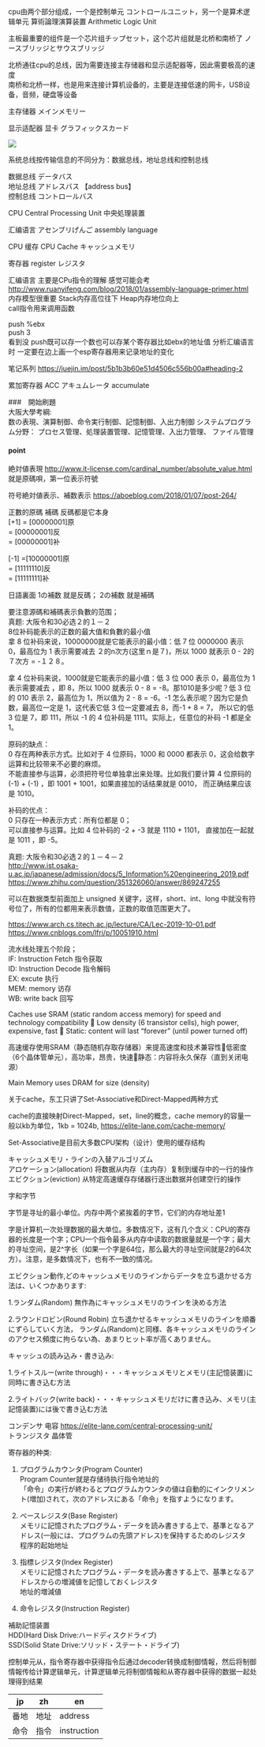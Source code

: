 cpu由两个部分组成，一个是控制单元 コントロールユニット，另一个是算术逻辑单元 算術論理演算装置 Arithmetic Logic Unit

主板最重要的组件是一个芯片组チップセット，这个芯片组就是北桥和南桥了 ノースブリッジとサウスブリッジ

北桥通往cpu的总线，因为需要连接主存储器和显示适配器等，因此需要极高的速度 <br/>
南桥和北桥一样，也是用来连接计算机设备的，主要是连接低速的网卡，USB设备，音频，硬盘等设备

主存储器 メインメモリー

显示适配器 显卡 グラフィックスカード

<img src="https://pic2.zhimg.com/0ed5f597d0418269300757988c622fb1_r.jpg"/>

系统总线按传输信息的不同分为：数据总线，地址总线和控制总线

数据总线 データバス <br/>
地址总线 アドレスバス  【address bus】  <br/> 
控制总线 コントロールバス <br/>

CPU  Central Processing Unit 中央処理装置 <br/>

汇编语言 アセンブリげんご assembly language

CPU 缓存 CPU Cache キャッシュメモリ

寄存器 register レジスタ

汇编语言 主要是CPu指令的理解 感觉可能会考 http://www.ruanyifeng.com/blog/2018/01/assembly-language-primer.html <br/>
内存模型很重要 Stack内存高位往下 Heap内存地位向上  <br/>
call指令用来调用函数  <br/>

push   %ebx<br/>
push   3<br/>
看到没 push既可以存一个数也可以存某个寄存器比如ebx的地址值 分析汇编语言时 一定要在边上画一个esp寄存器用来记录地址的变化

笔记系列 https://juejin.im/post/5b1b3b60e51d4506c556b00a#heading-2

累加寄存器 ACC アキュムレータ accumulate

###　開始刷題 <br/>
大阪大學考綱: <br/>
数の表現、演算制御、命令実行制御、記憶制御、入出力制御
システムプログラム分野：
プロセス管理、処理装置管理、記憶管理、入出力管理、
ファイル管理 <br/>

#### point <br/>
絶対値表現 http://www.it-license.com/cardinal_number/absolute_value.html   就是原碼唄，第一位表示符號

符号絶対値表示、補数表示 https://aboeblog.com/2018/01/07/post-264/

正數的原碼 補碼 反碼都是它本身 <br/>
[+1] = [00000001]原 <br/>
= [00000001]反 <br/>
= [00000001]补 <br/>

[-1] =[10000001]原 <br/>
= [11111110]反 <br/>
= [11111111]补 <br/>

日語裏面 1の補数 就是反碼； 2の補数 就是補碼

要注意源碼和補碼表示負數的范围；<br/>
真题: 大阪令和30必选２的１－２<br/>
8位补码能表示的正数的最大值和負數的最小值<br/>
拿 8 位补码来说，10000000就是它能表示的最小值：低 7 位 0000000 表示 0，最高位为 1 表示需要减去 ２的n次方(这里ｎ是７)，所以 1000 就表示 0 - 2的７次方 = -１２８。

拿 4 位补码来说，1000就是它能表示的最小值：低 3 位 000 表示 0，最高位为 1 表示需要减去  ，即 8，所以 1000 就表示 0 - 8 = -8。那1010是多少呢？低 3 位的 010 表示 2，最高位为 1，所以值为 2 - 8 = -6。-1 怎么表示呢？因为它是负数，最高位一定是 1，这代表它低 3 位一定要减去 8，而-1 + 8 = 7， 所以它的低 3 位是 7，即 111，所以 -1 的 4 位补码是 1111。实际上，任意位的补码 -1 都是全 1。

原码的缺点： <br/>
0 存在两种表示方式。比如对于 4 位原码，1000 和 0000 都表示 0，这会给数字运算和比较带来不必要的麻烦。 <br/>
不能直接参与运算，必须把符号位单独拿出来处理。比如我们要计算 4 位原码的 (-1) + (-1) ，即 1001 + 1001，如果直接加的话结果就是 0010， 而正确结果应该是 1010。

补码的优点： <br/>
0 只存在一种表示方式：所有位都是 0； <br/>
可以直接参与运算。比如 4 位补码的 -2 + -3 就是 1110 + 1101， 直接加在一起就是 1011 ，即 -5。

真题: 大阪令和30必选２的１－４－２<br/>
http://www.ist.osaka-u.ac.jp/japanese/admission/docs/5_Information%20engineering_2019.pdf<br/>
https://www.zhihu.com/question/351326060/answer/869247255<br/>

可以在数据类型前面加上 unsigned 关键字，这样，short、int、long 中就没有符号位了，所有的位都用来表示数值，正数的取值范围更大了。


https://www.arch.cs.titech.ac.jp/lecture/CA/Lec-2019-10-01.pdf<br/>
https://www.cnblogs.com/lfri/p/10051910.html<br/>

流水线处理五个阶段；<br/>
IF: Instruction Fetch 指令获取<br/>
ID: Instruction Decode 指令解码<br/>
EX: excute 执行<br/>
MEM: memory 访存<br/>
WB: write back 回写<br/>

Caches use SRAM (static random access memory) for speed and technology compatibility  Low density (6 transistor cells), high power, expensive, fast  Static: content will last “forever” (until power turned off)

高速缓存使用SRAM（静态随机存取存储器）来提高速度和技术兼容性低密度（6个晶体管单元），高功率，昂贵，快速静态：内容将永久保存（直到关闭电源）

Main Memory uses DRAM for size (density)

关于cache，东工只讲了Set-Associative和Direct-Mapped两种方式

cache的直接映射Direct-Mapped，set，line的概念，cache memory的容量一般以kb为单位，1kb = 1024b, https://elite-lane.com/cache-memory/

Set-Associative是目前大多数CPU架构（设计）使用的缓存结构

キャッシュメモリ・ラインの入替アルゴリズム  <br/>
アロケーション(allocation)  将数据从内存（主内存）复制到缓存中的一行的操作 <br/>
エビクション(eviction) 从特定高速缓存存储器行逐出数据并创建空行的操作 <br/>

字和字节 

字节是寻址的最小单位。内存中两个紧挨着的字节，它们的内存地址差1

字是计算机一次处理数据的最大单位。多数情况下，这有几个含义：CPU的寄存器的长度是一个字；CPU一个指令最多从内存中读取的数据量就是一个字；最大的寻址空间，是2^字长（如果一个字是64位，那么最大的寻址空间就是2的64次方）。注意，是多数情况下，也有不一致的情况。

エビクション動作,どのキャッシュメモリのラインからデータを立ち退かせる方法は、いくつかあります:

1.ランダム(Random) 無作為にキャッシュメモリのラインを決める方法

2.ラウンドロビン(Round Robin) 立ち退かせるキャッシュメモリのラインを順番にずらしていく方法，
ランダム(Random)と同様、各キャッシュメモリのラインのアクセス頻度に拘らない為、あまりヒット率が高くありません。

キャッシュの読み込み・書き込み: 

1.ライトスルー(write through)・・・キャッシュメモリとメモリ(主記憶装置)に同時に書き込む方法

2.ライトバック(write back)・・・キャッシュメモリだけに書き込み、メモリ(主記憶装置)には後で書き込む方法

コンデンサ 电容 https://elite-lane.com/central-processing-unit/  <br/>
トランジスタ 晶体管 

寄存器的种类: <br/>
1. プログラムカウンタ(Program Counter)  <br/>
Program Counter就是存储待执行指令地址的 <br/>
「命令」の実行が終わるとプログラムカウンタの値は自動的にインクリメント(増加)されて，次のアドレスにある「命令」を指すようになります。

2. ベースレジスタ(Base Register)<br/>
メモリに記憶されたプログラム・データを読み書きする上で、基準となるアドレス(一般には、プログラムの先頭アドレス)を保持するためのレジスタ<br/>
程序的起始地址

3. 指標レジスタ(Index Register)<br/>
メモリに記憶されたプログラム・データを読み書きする上で、基準となるアドレスからの増減値を記憶しておくレジスタ<br/>
地址的増減値

4. 命令レジスタ(Instruction Register)<br/>

補助記憶装置<br/>
HDD(Hard Disk Drive:ハードディスクドライブ)<br/>
SSD(Solid State Drive:ソリッド・ステート・ドライブ)<br/>

控制单元从，指令寄存器中获得指令后通过decoder转换成制御情報，然后将制御情報传给计算逻辑单元，计算逻辑单元将制御情報和从寄存器中获得的数据一起处理得到结果

|jp|zh|en|
|  ----  | ----  | ----  |
|番地|地址|address| 
|命令|指令|instruction| 
